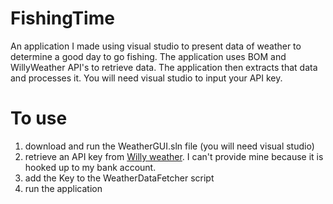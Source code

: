 # FishingTime
An application I made using visual studio to present data of weather to determine a good day to go fishing. The application uses BOM and WillyWeather API's to retrieve data. The application then extracts that data and processes it. You will need visual studio to input your API key.

# To use
1. download and run the WeatherGUI.sln file (you will need visual studio)
2. retrieve an API key from [Willy weather](https://www.willyweather.com.au/). I can't provide mine because it is hooked up to my bank account.
3. add the Key to the WeatherDataFetcher script
4. run the application
